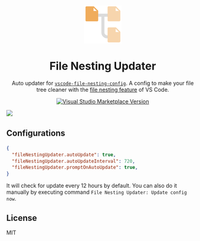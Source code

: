 <br>

<p align="center">
<img src="https://raw.githubusercontent.com/antfu/vscode-file-nesting-config/main/extension/res/logo.png" style="width:100px;" />
</p>

<h1 align="center">File Nesting Updater</h1>

<p align="center">
Auto updater for <a href="https://github.com/antfu/vscode-file-nesting-config" target="_blank"><code>vscode-file-nesting-config</code></a>.
A config to make your file tree cleaner with the <a href="https://code.visualstudio.com/updates/v1_64#_explorer-file-nesting">file nesting feature</a> of VS Code.</a>
</p>

<p align="center">
<a href="https://marketplace.visualstudio.com/items?itemName=antfu.file-nesting" target="__blank"><img src="https://img.shields.io/visual-studio-marketplace/v/antfu.file-nesting.svg?color=blue&amp;label=VS%20Code%20Marketplace&logo=visual-studio-code" alt="Visual Studio Marketplace Version" /></a>
</p>


![](https://user-images.githubusercontent.com/11247099/157142238-b00deecb-8d56-424f-9b20-ef6a6f5ddf99.png)

## Configurations

```json
{
  "fileNestingUpdater.autoUpdate": true,
  "fileNestingUpdater.autoUpdateInterval": 720,
  "fileNestingUpdater.promptOnAutoUpdate": true,
}
```

It will check for update every 12 hours by default. You can also do it manually by executing command `File Nesting Updater: Update config now`.

## License

MIT
